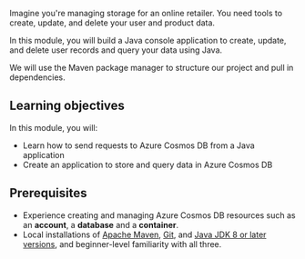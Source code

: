 Imagine you're managing storage for an online retailer. You need tools to create, update, and delete your user and product data.

In this module, you will build a Java console application to create, update, and delete user records and query your data using Java.

We will use the Maven package manager to structure our project and pull in dependencies.

## Learning objectives

In this module, you will:  

- Learn how to send requests to Azure Cosmos DB from a Java application
- Create an application to store and query data in Azure Cosmos DB

## Prerequisites

- Experience creating and managing Azure Cosmos DB resources such as an **account**, a **database** and a **container**.
- Local installations of [Apache Maven](https://maven.apache.org/), [Git](https://git-scm.com/book/en/v2/Getting-Started-Installing-Git), and [Java JDK 8 or later versions](https://www.microsoft.com/net/download), and beginner-level familiarity with all three.
